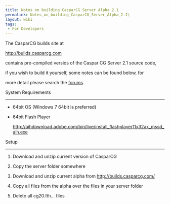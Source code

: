 ```yaml
---
title: Notes on building CasparCG Server Alpha 2.1
permalink: Notes_on_building_CasparCG_Server_Alpha_2.1\
layout: wiki
tags:
 - For Developers
---
```


The CasparCG builds site at
[<http://builds.casparcg.com>](http://casparcg.com/builds/CasparCG%20Server/)
contains pre-compiled versios of the Caspar CG Server 2.1 source code,
if you wish to build it yourself, some notes can be found below, for
more detail please search the [forums](http://casparcg.com/forum).

System Requirements
-------------------

-   64bit OS (Windows 7 64bit is preferred)
-   64bit Flash Player
    <http://aihdownload.adobe.com/bin/live/install_flashplayer11x32ax_mssd_aih.exe>

Setup
-----

1.  Download and unzip current version of CasparCG
2.  Copy the server folder somewhere
3.  Download and unzip current alpha from <http://builds.casparcg.com/>
4.  Copy all files from the alpha over the files in your server folder
5.  Delete all cg20.fth... files


